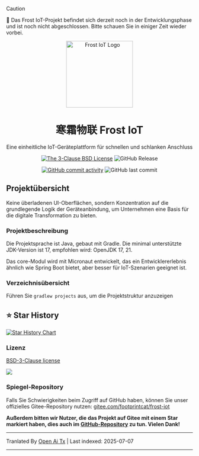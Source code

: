 > [!CAUTION]
> 🚧 Das Frost IoT-Projekt befindet sich derzeit noch in der Entwicklungsphase und ist noch nicht abgeschlossen. Bitte schauen Sie in einiger Zeit wieder vorbei.

<div align="center">

<p>
    <img src="https://raw.githubusercontent.com/footprintcat/frost-iot/main/./docs/assets/logo/frostiot.svg" width="180" height="180" alt="Frost IoT Logo" />
</p>

# 寒霜物联 Frost IoT

Eine einheitliche IoT-Geräteplattform für schnellen und schlanken Anschluss

<!-- https://shields.io/badges/static-badge -->
[![The 3-Clause BSD License](https://img.shields.io/badge/License-BSD--3--Clause_License-cyan?logo=bsd)](https://opensource.org/license/BSD-3-Clause) ![GitHub Release](https://img.shields.io/github/v/release/footprintcat/frost-iot)

[![GitHub commit activity](https://img.shields.io/github/commit-activity/t/footprintcat/frost-iot)](https://github.com/footprintcat/frost-iot/commits/) ![GitHub last commit](https://img.shields.io/github/last-commit/footprintcat/frost-iot)
</div>

## Projektübersicht

Keine überladenen UI-Oberflächen, sondern Konzentration auf die grundlegende Logik der Geräteanbindung, um Unternehmen eine Basis für die digitale Transformation zu bieten.

### Projektbeschreibung

Die Projektsprache ist Java, gebaut mit Gradle. Die minimal unterstützte JDK-Version ist 17, empfohlen wird: OpenJDK 17, 21.

Das core-Modul wird mit Micronaut entwickelt, das ein Entwicklererlebnis ähnlich wie Spring Boot bietet, aber besser für IoT-Szenarien geeignet ist.

### Verzeichnisübersicht

Führen Sie `gradlew projects` aus, um die Projektstruktur anzuzeigen

<!--
```
<root>
  |- common: Common-Paket
  |- design: Designelemente
```
-->

## ⭐ Star History

[![Star History Chart](https://api.star-history.com/svg?repos=footprintcat/frost-iot&type=Date)](https://www.star-history.com/#footprintcat/frost-iot&Date)

### Lizenz

[BSD-3-Clause license](LICENSE)

![](https://raw.githubusercontent.com/footprintcat/frost-iot/main/./docs/diagram/许可证说明.embed.svg)

### Spiegel-Repository

Falls Sie Schwierigkeiten beim Zugriff auf GitHub haben, können Sie unser offizielles Gitee-Repository nutzen: [gitee.com/footprintcat/frost-iot](https://gitee.com/footprintcat/frost-iot)

**Außerdem bitten wir Nutzer, die das Projekt auf Gitee mit einem Star markiert haben, dies auch im [GitHub-Repository](https://github.com/footprintcat/frost-iot) zu tun. Vielen Dank!**


---

Tranlated By [Open Ai Tx](https://github.com/OpenAiTx/OpenAiTx) | Last indexed: 2025-07-07

---
